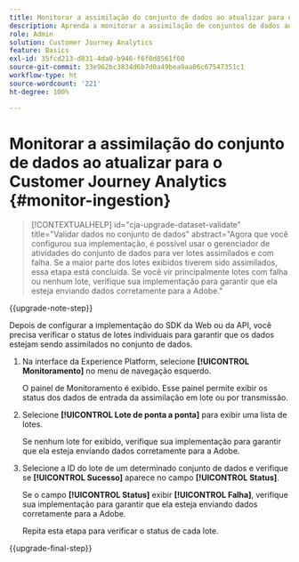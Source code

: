 ```yaml
---
title: Monitorar a assimilação do conjunto de dados ao atualizar para o Customer Journey Analytics
description: Aprenda a monitorar a assimilação de conjuntos de dados ao atualizar para o Customer Journey Analytics
role: Admin
solution: Customer Journey Analytics
feature: Basics
exl-id: 35fcd213-d831-4da0-b946-f6f0d8561f60
source-git-commit: 33e962bc3834d6b7d0a49bea9aa06c67547351c1
workflow-type: ht
source-wordcount: '221'
ht-degree: 100%

---
```


# Monitorar a assimilação do conjunto de dados ao atualizar para o Customer Journey Analytics {#monitor-ingestion}

<!-- markdownlint-disable MD034 -->

>[!CONTEXTUALHELP]
>id="cja-upgrade-dataset-validate"
>title="Validar dados no conjunto de dados"
>abstract="Agora que você configurou sua implementação, é possível usar o gerenciador de atividades do conjunto de dados para ver lotes assimilados e com falha. Se a maior parte dos lotes exibidos tiverem sido assimilados, essa etapa está concluída. Se você vir principalmente lotes com falha ou nenhum lote, verifique sua implementação para garantir que ela esteja enviando dados corretamente para a Adobe."

<!-- markdownlint-enable MD034 -->

{{upgrade-note-step}}

<!-- Should we single source this instead of duplicate it? The following steps were copied from: /help/data-ingestion/aepwebsdk.md-->

Depois de configurar a implementação do SDK da Web ou da API, você precisa verificar o status de lotes individuais para garantir que os dados estejam sendo assimilados no conjunto de dados.

1. Na interface da Experience Platform, selecione **[!UICONTROL Monitoramento]** no menu de navegação esquerdo.

   O painel de Monitoramento é exibido. Esse painel permite exibir os status dos dados de entrada da assimilação em lote ou por transmissão.

   <!-- insert screenshot -->

1. Selecione **[!UICONTROL Lote de ponta a ponta]** para exibir uma lista de lotes.

   Se nenhum lote for exibido, verifique sua implementação para garantir que ela esteja enviando dados corretamente para a Adobe.

   <!-- insert screenshot -->

1. Selecione a ID do lote de um determinado conjunto de dados e verifique se **[!UICONTROL Sucesso]** aparece no campo **[!UICONTROL Status]**.

   Se o campo **[!UICONTROL Status]** exibir **[!UICONTROL Falha]**, verifique sua implementação para garantir que ela esteja enviando dados corretamente para a Adobe.

   Repita esta etapa para verificar o status de cada lote.

{{upgrade-final-step}}

